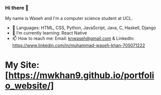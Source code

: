 ### Hi there 👋

<!--
**mwkhan9/mwkhan9** is a ✨ _special_ ✨ repository because its `README.md` (this file) appears on your GitHub profile.

Here are some ideas to get you started:

- 🔭 I’m currently working on ...
- 🌱 I’m currently learning ...
- 👯 I’m looking to collaborate on ...
- 🤔 I’m looking for help with ...
- 💬 Ask me about ...
- 📫 How to reach me: ...
- 😄 Pronouns: ...
- ⚡ Fun fact: ...
-->

My name is Waseh and I'm a computer science student at UCL.

- 🔭 Languages: HTML, CSS, Python, JavaScript, Java, C, Haskell, Django
- 🌱 I’m currently learning: React Native
- 📫 How to reach me: Email: knwaseh@gmail.com & LinkedIn: https://www.linkedin.com/in/muhammad-waseh-khan-705071222

# My Site: [https://mwkhan9.github.io/portfolio_website/]
